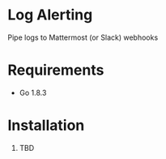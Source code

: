 Log Alerting
============

Pipe logs to Mattermost (or Slack) webhooks

# Requirements
* Go 1.8.3

# Installation
1. TBD
<!-- 1. `git clone https://git.ethitter.com/debian/eth-log-alerting.git /usr/local/eth-log-alerting`
2. `cp /usr/local/eth-log-alerting/systemd.service /etc/systemd/system/eth_log_alerting.service`
3. `cp /usr/local/eth-log-alerting/defaults /etc/default/eth_log_alerting`
4. Edit `/etc/default/eth_log_alerting`
5. `systemctl daemon-reload`
6. `systemctl enable eth_log_alerting.service`
6. `systemctl start eth_log_alerting.service` -->
